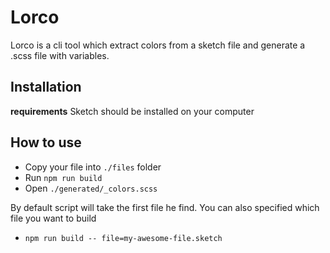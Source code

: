 # Lorco

Lorco is a cli tool which extract colors from a sketch file and generate a .scss file with variables.

## Installation

**requirements** Sketch should be installed on your computer

## How to use

- Copy your file into `./files` folder
- Run `npm run build`
- Open `./generated/_colors.scss`

By default script will take the first file he find.
You can also specified which file you want to build

- `npm run build -- file=my-awesome-file.sketch`